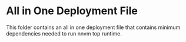 All in One Deployment File
==========================
This folder contains an all in one deployment file that contains minimum dependencies
needed to run nnvm top runtime.